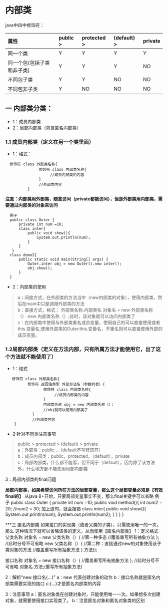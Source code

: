 # 内部类
java中四中修饰符：

|属性 | public >| protected >| (default) >| private|
|:---|:---|:---|:---|:---|
|同一个类|Y|Y|Y|Y|
|同一个包(包括子类和非子类)|Y|Y|Y|NO|
|不同包子类|Y|Y|NO|NO|
|不同包非子类|Y|NO|NO|NO|


 ## 一 内部类分类：
 
   * 1：成员内部类
   * 2：局部内部类（包含匿名内部类）

### 1.1 成员内部类（定义在另一个类里面）
  * 1：格式：
```
  修饰符 class 外部类名称{  
               修饰符 class 内部类名称{  
                    //成员内部类的内容  
               }  
               //外部类内容  
          }
  ```
  
  **注意：内部类用外部类，随意访问（private都能访问），但是外部类用内部类，需要通过内部类的对象来访问**  
  
  ```
    例子
    public class Outer {
        private int num =10;
        class inter{
            public void show(){
                System.out.println(num);
            }
        }
     }
    class demo2{
        public static void main(String[] args) {
            Outer.inter obj = new Outer().new inter();
            obj.show();
        }
    }
```

  * 2：内部类的使用 
>   a；间接方式，在外部类的方法当中（new内部类的对象），使用内部类，然后在main中只是调用外部类的方法  
>   b：直接方式，格式：  外部类名称.内部类名 对象名 = new 外部类名称（）.new 内部类名称（）;此时，该对象就可以访问内部类了  
>  c：在内部类中使用与外部类重名成员变量，使用自己的可以直接使用或者this.变量名,使用外部类的Outer.this.变量名，不重名则可以直接使用外部的成员变量。

###  1.2局部内部类（定义在方法内部，只有所属方法才能使用它，出了这个方法就不能使用了）
* 1：格式
```
   修饰符 class 外部类名称{
          修饰符 返回值类型 外部方法名（参数列表）{
                 修饰符 class 内部类名称{
                      //成员内部类的内容
                 }
                 内部类名称 obj = new 内部类名称（）；
                 //obj就可以使用内部类了
            }
            //外部类内容
    }
```
* 2:针对不同类注意事项

> public > protected > (default) > private  
> a：外部类：public ，（default不写修饰符）  
> b：成员内部类：public，protected，（default），private  
> c：局部内部类，什么都不能写，但不同于（default），因为除了该方法外，什么地方都不能使用局部内部类

 3：局部内部类的final问题
 
 **局部内部类，如果希望访问所在方法的局部变量，那么这个局部变量必须是【有效final的】**
 从java 8+开始，只要局部变量事实不变，那么final关键字可以省略
 例子
 public class Outer {
    private int num =10;
    public void method(){
        int num2 = 20;
        //num2 = 30; 加上这句，就会报错
        class inter{
            public void show(){
                System.out.println(num);
                System.out.println(num2);
            }
        }
    }
}

***三 匿名内部类
如果接口的实现类（或者父类的子类），只需使用唯一的一次，那么
这种情况下就可以省略该类的定义，从而使用【匿名内部类】
1：定义格式
父类名称 对象名 = new 父类名称（）{  //第一种多态
        //覆盖重写所有抽象方法
}; //此时分号不可省略
new 父类名称（）{  //第二种：直接通过new的对象使用该子类对象的方法
        //覆盖重写所有抽象方法
}.方法();

接口名称 对象名 = new 接口名称（）{
        //覆盖重写所有抽象方法
}; //此时分号不可省略
对象名.方法;(重写所有抽象方法)

2：解析“new 接口名{...}”
a：new 代表创建对象的动作
b：接口名称就是匿名内部类需要实现的接口
c:{...}才是匿名内部类的内容

3：注意事项
a：匿名对象类在创建对象时，只能使用唯一一次。如果想多次创建对象，就需要使用接口实现类了。
b：注意匿名对象和匿名对象类的区别
